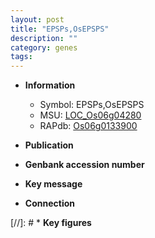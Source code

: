 ```yaml
---
layout: post
title: "EPSPs,OsEPSPS"
description: ""
category: genes
tags: 
---
```


* **Information**  
    + Symbol: EPSPs,OsEPSPS  
    + MSU: [LOC_Os06g04280](http://rice.uga.edu/cgi-bin/ORF_infopage.cgi?orf=LOC_Os06g04280)  
    + RAPdb: [Os06g0133900](http://rapdb.dna.affrc.go.jp/viewer/gbrowse_details/irgsp1?name=Os06g0133900)  

* **Publication**  

* **Genbank accession number**  

* **Key message**  

* **Connection**  

[//]: # * **Key figures**  


